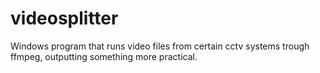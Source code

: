 # videosplitter
Windows program that runs video files from certain cctv systems trough ffmpeg, outputting something more practical. 
